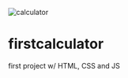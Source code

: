 ![calculator](https://user-images.githubusercontent.com/111386163/188742071-cb16a5fa-efbd-4617-9d62-8ee4ebeb80ac.jpg)
# firstcalculator
first project w/ HTML, CSS and JS
